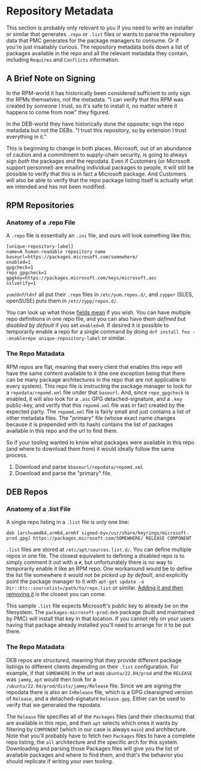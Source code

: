 # Repository Metadata
This section is probably only relevant to you if you need to write an installer or similar that generates `.repo` or `.list` files or wants to parse the repository data that PMC generates for the package managers to consume.
Or if you're just insatiably curious.
The repository metadata boils down a list of packages available in the repo and all the relevant metadata they contain, including `Requires` and `Conflicts` information.

## A Brief Note on Signing
In the RPM-world it has historically been considered sufficient to only sign the RPMs themselves, not the metadata.
"I can verify that this RPM was created by someone I trust, so it's safe to install it, no matter where it happens to come from now" they figured.

In the DEB-world they have historically done the opposite; sign the repo metadata but not the DEBs.
"I trust this repository, so by extension I trust everything in it."

This is beginning to change in both places.
Microsoft, out of an abundance of caution and a commitment to supply-chain security, is going to always sign _both_ the packages _and_ the repodata.
Even if Customers (or Microsoft support personnel) are emailing individual packages to people, it will still be possible to verify that this is in fact a Microsoft package.
And Customers will also be able to verify that the repo package listing itself is actually what we intended and has not been modified.

## RPM Repositories
### Anatomy of a .repo File
A `.repo` file is essentially an `.ini` file, and ours will look something like this:
```
[unique-repository-label]
name=A human-readable repository name
baseurl=https://packages.microsoft.com/somewhere/
enabled=1
gpgcheck=1
repo_gpgcheck=1
gpgkey=https://packages.microsoft.com/keys/microsoft.asc
sslverify=1
```

`yum`/`dnf`/`tdnf` all put their `.repo` files in `/etc/yum.repos.d/`, and `zypper` (SLES, openSUSE) puts them in `/etc/zypp/repos.d/`.

You can look up what those [fields mean](https://developers.redhat.com/articles/2022/10/07/whats-inside-rpm-repo-file#anatomy_of_a__repo_file) if you wish.
You can have multiple repo definitions in one repo file, and you can also have them _defined_ but _disabled by default_ if you set `enabled=0`.
If desired it is possible to temporarily enable a repo for a single command by doing `dnf install foo --enablerepo unique-repository-label` or similar.

### The Repo Matadata
RPM repos are flat, meaning that every client that enables this repo will have the same content available to it (the one exception being that there can be many package architectures in the repo that are not applicable to every system).
This repo file is instructing the package manager to look for a `repodata/repomd.xml` file under that `baseurl`.
And, since `repo_gpgcheck` is enabled, it will also look for a `.asc` GPG detached-signature, and a `.key` public-key, and verify that this `repomd.xml` file was in fact created by the expected party.
The `repomd.xml` file is fairly small and just contains a list of other metadata files.
The "primary" file (whose exact name changes because it is prepended with its hash) contains the list of packages available in this repo and the url to find them.

So if your tooling wanted to know what packages were available in this repo (and where to download them from) it would ideally follow the same process.
1. Download and parse `$baseurl/repodata/repomd.xml`
1. Download and parse the "primary" file.

## DEB Repos
### Anatomy of a .list File
A single repo listing in a `.list` file is only one line:
```
deb [arch=amd64,arm64,armhf signed-by=/usr/share/keyrings/microsoft-prod.gpg] https://packages.microsoft.com/SOMEWHERE/ RELEASE COMPONENT
```

`.list` files are stored at `/etc/apt/sources.list.d/`.
You can define multiple repos in one file.
The closest equivalent to defining a disabled repo is to simply comment it out with a `#`, but unfortunately there is no way to temporarily enable it like an RPM repo.
One workaround would be to define the list file somewhere it would _not be picked up by default_, and explicitly point the package manager to it with `apt-get update -o Dir::Etc::sourcelist=/path/to/repo.list` or similar.
[Adding it and then removing it](https://askubuntu.com/questions/1301894/how-can-i-enable-a-repository-or-target-temporarily-and-easily-disable-it-withou) is the closest you can come.

This sample `.list` file expects Microsoft's public key to already be on the filesystem.
The `packages-microsoft-prod.deb` package (built and maintained by PMC) will install that key in that location.
If you cannot rely on your users having that package already installed you'll need to arrange for it to be put there.

### The Repo Matadata
DEB repos are _structured_, meaning that they provide different package listings to different clients depending on their `.list` configuration.
For example, if that `SOMEWHERE` in the url was `ubuntu/22.04/prod` and the `RELEASE` was `jammy`, `apt` would then look for a `/ubuntu/22.04/prod/dists/jammy/Release` file.
Since we are signing the repodata there is also an `InRelease` file, which is a GPG clearsigned version of `Release`, and a detached-signature `Release.gpg`.
Either can be used to verify that we generated the repodata.

The `Release` file specifies all of the `Packages` files (and their checksums) that are available in this repo, and then `apt` selects which ones it wants by filtering by `COMPONENT` (which in our case is always `main`) and architecture.
Note that you'll probably have to fetch _two_ `Packages` files to have a complete repo listing, the `all` architecture and the specific arch for this system.
Downloading and parsing those Packages files will give you the list of available packages and where to find them, and that's the behavior you should replicate if writing your own tooling.
